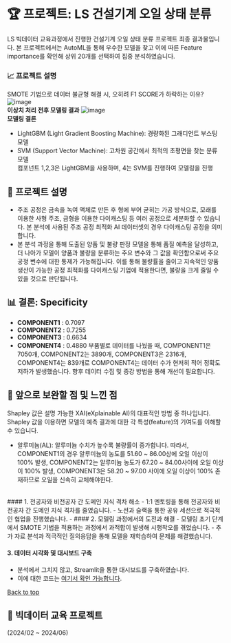 <a name="top"></a>
# 🏆 프로젝트: LS 건설기계 오일 상태 분류

LS 빅데이터 교육과정에서 진행한 건설기계 오일 상태 분류 프로젝트 최종 결과물입니다. 본 프로젝트에서는 AutoML을 통해 우수한 모델을 찾고 이에 따른 Feature importance를 확인해 상위 20개를 선택하여 집중 분석하였습니다.

### 📈 프로젝트 설명
SMOTE 기법으로 데이터 불균형 해결 시, 오히려 F1 SCORE가 하락하는 이유?
![image](https://github.com/helloju817/LS_Construction-machinery-oil-Classification/assets/76280200/9c47c85a-c7d6-47e2-af45-4dc2aa596668)
<br>
**이상치 처리 전후 모델링 결과**
![image](https://github.com/helloju817/LS_Construction-machinery-oil-Classification/assets/76280200/1382b1f6-6d9b-4c71-a22f-cb5429415360)
<br>
**모델링 결론**
- LightGBM (Light Gradient Boosting Machine): 경량화된 그래디언트 부스팅 모델
- SVM (Support Vector Machine): 고차원 공간에서 최적의 초평면을 찾는 분류 모델         
컴포넌트 1,2,3은 LightGBM을 사용하며, 4는 SVM를 진행하여 모델링을 진행
  
## 📌 프로젝트 설명
- 주조 공정은 금속을 녹여 액체로 만든 후 형에 부어 굳히는 가공 방식으로, 모래를 이용한 사형 주조, 금형을 이용한 다이캐스팅 등 여러 공정으로 세분화할 수 있습니다. 본 분석에 사용된 주조 공정 최적화 AI 데이터셋의 경우 다이캐스팅 공정을 의미합니다.       
- 본 분석 과정을 통해 도출된 양품 및 불량 판정 모델을 통해 품질 예측을 달성하고, 더 나아가 모델이 양품과 불량을 분류하는 주요 변수와 그 값을 확인함으로써 주요 공정 변수에 대한 통제가 가능해집니다. 이를 통해 불량률을 줄이고 지속적인 양품 생산이 가능한 공정 최적화를 다이캐스팅 기업에 적용한다면, 불량을 크게 줄일 수 있을 것으로 판단됩니다.        

## 📊 결론: Specificity
- **COMPONENT1** : 0.7097
- **COMPONENT2** : 0.7255
- **COMPONENT3** : 0.6634
- **COMPONENT4** : 0.4880 
부품별로 데이터를 나눴을 때, COMPONENT1은 7050개, COMPONENT2는 3890개, COMPONENT3은 2316개, COMPONENT4는 839개로 COMPONENT4는 데이터 수가 현저히 적어 정확도 저하가 발생했습니다. 향후 데이터 수집 및 증강 방법을 통해 개선이 필요합니다.

## 🚀 앞으로 보완할 점 및 느낀 점
Shapley 값은 설명 가능한 XAI(eXplainable AI)의 대표적인 방법 중 하나입니다. Shapley 값을 이용하면 모델의 예측 결과에 대한 각 특성(feature)의 기여도를 이해할 수 있습니다.          
- 알루미늄(AL): 알루미늄 수치가 높수록 불량률이 증가합니다. 따라서, COMPONENT1의 경우 알루미늄의 농도를 51.60 ~ 86.00상에 오일 이상이 100% 발생, COMPONENT2는 알루미늄 농도가 67.20 ~ 84.00사이에 오일 이상이 100% 발생, COMPONENT3은 58.20 ~ 97.00 사이에 오일 이상이 100% 존재하므로 오일을 신속히 교체해야한다. 
<br>
#### 1. 전공자와 비전공자 간 도메인 지식 격차 해소
- 1:1 멘토링을 통해 전공자와 비전공자 간 도메인 지식 격차를 줄였습니다.
- 노션과 슬랙을 통한 공유 세션으로 적극적인 협업을 진행했습니다.
- 
#### 2. 모델링 과정에서의 도전과 해결
- 모델링 초기 단계에서 SMOTE 기법을 적용하는 과정에서 과적합이 발생해 시행착오를 겪었습니다.
- 추가 자료 분석과 적극적인 질의응답을 통해 모델을 재학습하여 문제를 해결했습니다.

#### 3. 데이터 시각화 및 대시보드 구축
- 분석에서 그치지 않고, Streamlit을 통한 대시보드를 구축하였습니다.
- 이에 대한 코드는 [여기서 확인 가능합니다](https://github.com/helloju817/ls_dashboard).
    
[Back to top](#top)

## 📅 빅데이터 교육 프로젝트
(2024/02 ~ 2024/06)


